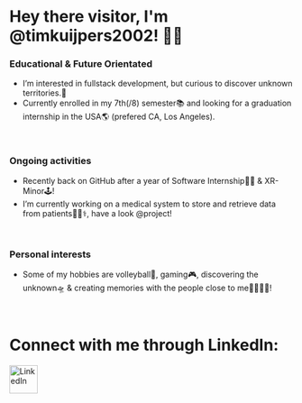 # Hey there visitor, I'm @timkuijpers2002! 👋🏼

<h3 align="left">Educational & Future Orientated</h3>

- I’m interested in fullstack development, but curious to discover unknown territories.🧐
- Currently enrolled in my 7th(/8) semester📚 and looking for a graduation internship in the USA🌎 (prefered CA, Los Angeles).

<br>

<h3 align="left">Ongoing activities</h3>

- Recently back on GitHub after a year of Software Internship🧑‍💻 & XR-Minor🕹️!
- I’m currently working on a medical system to store and retrieve data from patients👨‍⚕️⚕️, have a look @project!

<br>

<h3 align="left">Personal interests</h3>

- Some of my hobbies are volleyball🏐, gaming🎮, discovering the unknown🛸 & creating memories with the people close to me👩‍👨‍👦‍👧!

<br>

# Connect with me through LinkedIn:
<p align="left">
<a href="https://www.linkedin.com/in/tim-kuijpers-366b44196/" target="blank"><img align="center" src="https://raw.githubusercontent.com/rahuldkjain/github-profile-readme-generator/master/src/images/icons/Social/linked-in-alt.svg" alt="LinkedIn" height="50" width="50" /></a>
</p>
